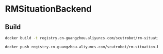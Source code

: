 # RMSituationBackend

## Build

```bash
docker build -t registry.cn-guangzhou.aliyuncs.com/scutrobot/rm-situation-backend:latest .
```

```bash
docker push registry.cn-guangzhou.aliyuncs.com/scutrobot/rm-situation-backend:latest
```
